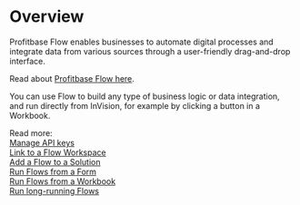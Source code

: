 # Overview

Profitbase Flow enables businesses to automate digital processes and integrate data from various sources through a user-friendly drag-and-drop interface. 

Read about [Profitbase Flow here](../../../flow/flow.md).

You can use Flow to build any type of business logic or data integration, and run directly from InVision, for example by clicking a button in a Workbook.  

Read more:  
[Manage API keys](api-keys.md)  
[Link to a Flow Workspace](./how-to/link-to-flow-workspace.md)  
[Add a Flow to a Solution](./how-to/add-flow-to-solution.md)  
[Run Flows from a Form](./how-to/run-flow-from-form-schema.md)  
[Run Flows from a Workbook](./how-to/run-flow-from-workbook.md)  
[Run long-running Flows](./how-to/run-long-running-flow.md)
